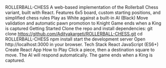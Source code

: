 ROLLERBALL-CHESS
A web-based implementation of the Rollerball Chess variant, built with React.
Features
6x5 board, custom starting positions, and simplified chess rules
Play as White against a built-in AI (Black)
Move validation and automatic pawn promotion to Knight
Game ends when a King is captured
Getting Started
Clone the repo and install dependencies:
   git clone https://github.com/Adityakargeti/ROLLERBALL-CHESS.git
   cd ROLLERBALL-CHESS
   npm install
start the development server 
Open http://localhost:3000 in your browser.
Tech Stack
React
JavaScript (ES6+)
Create React App
How to Play
Click a piece, then a destination square to move.
The AI will respond automatically.
The game ends when a King is captured.
